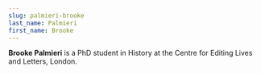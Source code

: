 ```yaml
---
slug: palmieri-brooke
last_name: Palmieri
first_name: Brooke
---
```

**Brooke Palmieri** is a PhD student in History at the Centre for Editing Lives and Letters, London.